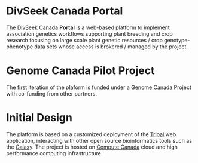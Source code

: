 # DivSeek Canada Portal

The [DivSeek Canada](http://www.divseekcanada.ca)  **Portal** is a web-based platform to implement association genetics workflows supporting plant breeding and crop research focusing on large scale plant genetic resources / crop genotype-phenotype data sets whose access is brokered / managed by the project.

# Genome Canada Pilot Project

The first iteration of the plaform is funded under a [Genome Canada Project](https://www.genomecanada.ca/en/divseek-canada-harnessing-genomics-accelerate-crop-improvement-canada) with co-funding from other partners.

# Initial Design

The platform is based on a customized deployment of the [Tripal](https://tripal.info/) web application, interacting with other open source bioinformatics tools such as the [Galaxy](https://galaxyproject.org/).  The project is hosted on [Compute Canada](https://www.computecanada.ca/) cloud and high performance computing infrastructure. 
